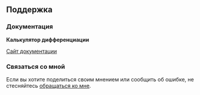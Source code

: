 ## Поддержка

### Документация

**Калькулятор дифференциации**

[Сайт документации](https://www.taketechease.com/mobile/diffcal/support-ru.html)

### Связаться со мной
Если вы хотите поделиться своим мнением или сообщить об ошибке, не стесняйтесь [обращаться ко мне](mailto:i.d.kosinska@gmail.com).

